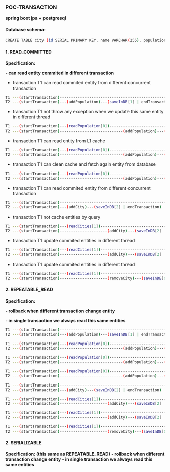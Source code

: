 ### **POC-TRANSACTION**
**spring boot jpa + postgresql**

#### Database schema:
```bash
CREATE TABLE city (id SERIAL PRIMARY KEY, name VARCHAR(255), population INTEGER);
```

#### 1. READ_COMMITTED
**Specification:**

**- can read entity commited in different transaction**

- transaction T1 can read commited entity from different concurrent transaction
```bash
T1 ---(startTransaction)--------------------------------------------------------(readPopulation[1] | addPopulation)---(saveInDB[2] | endTransaction)
T2 ---(startTransaction)---(addPopulation)---(saveInDB[1] | endTransaction)
```
- transaction T1 not throw any exception when we update this same entity in different thread
```bash
T1 ---(startTransaction)---(readPopulation[0])---------------------------------------------------------(addPopulation)---(saveInDB[1] | endTransaction)
T2 ---(startTransaction)----------------------------(addPopulation)---(saveInDB[1] | endTransaction)
```
- transaction T1 can read entity from L1 cache
```bash
T1 ---(startTransaction)---(readPopulation[0])--------------------------------------------------------(readPopulationFromCache[0] | addPopulation)---(saveInDB[1] | endTransaction)
T2 ---(startTransaction)----------------------------(addPopulation)---(saveInDB[1] | endTransaction)
```
- transaction T1 can clean cache and fetch again entity from database 
```bash
T1 ---(startTransaction)---(readPopulation[0])--------------------------------------------------------(cleanCacheAndReadPopulation[1] | addPopulation)---(saveInDB[2] | endTransaction)
T2 ---(startTransaction)----------------------------(addPopulation)---(saveInDB[1] | endTransaction)
```
- transaction T1 can read commited entity from different concurrent transaction
```bash
T1 ---(startTransaction)------------------------------------------------(readCities[2] | endTransaction)
T2 ---(startTransaction)---(addCity)---(saveInDB[2] | endTransaction)
```
- transaction T1 not cache entities by query
```bash
T1 ---(startTransaction)---(readCities[1])-----------------------------------------------(readCities[2])---(endTransaction)
T2 ---(startTransaction)---------------------(addCity)---(saveInDB[2] | endTransaction)
```
- transaction T1 update commited entities in different thread
```bash
T1 ---(startTransaction)---(readCities[1])-----------------------------------------------(updateCities[2])---(endTransaction)
T2 ---(startTransaction)---------------------(addCity)---(saveInDB[2] | endTransaction)
```
- transaction T1 update commited entities in different thread
```bash
T1 ---(startTransaction)---(readCities[1])--------------------------------------------------(updateCities[0])---(endTransaction)
T2 ---(startTransaction)---------------------(removeCity)---(saveInDB[0] | endTransaction)
```

#### 2. REPEATABLE_READ
**Specification:**

**- rollback when different transaction change entity**

**- in single transaction we always read this same entities**
```bash
T1 ---(startTransaction)--------------------------------------------------------(readPopulation[1] | addPopulation)---(saveInDB[2] | endTransaction)
T2 ---(startTransaction)---(addPopulation)---(saveInDB[1] | endTransaction)
```

```bash
T1 ---(startTransaction)---(readPopulation[0])---------------------------------------------------------(addPopulation)---(rollbackTransaction)
T2 ---(startTransaction)----------------------------(addPopulation)---(saveInDB[1] | endTransaction)
```

```bash
T1 ---(startTransaction)---(readPopulation[0])--------------------------------------------------------(readPopulationFromCache[0] | addPopulation)---(rollbackTransaction)
T2 ---(startTransaction)----------------------------(addPopulation)---(saveInDB[1] | endTransaction)
```

```bash
T1 ---(startTransaction)---(readPopulation[0])--------------------------------------------------------(cleanCacheAndReadPopulation[1] | addPopulation)---(rollbackTransaction)
T2 ---(startTransaction)----------------------------(addPopulation)---(saveInDB[1] | endTransaction)
```

```bash
T1 ---(startTransaction)------------------------------------------------(readCities[2] | endTransaction)
T2 ---(startTransaction)---(addCity)---(saveInDB[2] | endTransaction)
```

```bash
T1 ---(startTransaction)---(readCities[1])-----------------------------------------------(readCities[1])---(endTransaction)
T2 ---(startTransaction)---------------------(addCity)---(saveInDB[2] | endTransaction)
```

```bash
T1 ---(startTransaction)---(readCities[1])-----------------------------------------------(updateCities[1])---(endTransaction)
T2 ---(startTransaction)---------------------(addCity)---(saveInDB[2] | endTransaction)
```

```bash
T1 ---(startTransaction)---(readCities[1])--------------------------------------------------(updateCities[1])---(rollbackTransaction)
T2 ---(startTransaction)---------------------(removeCity)---(saveInDB[0] | endTransaction)
```

#### 2. SERIALIZABLE
**Specification: (this same as REPEATABLE_READ)**
**- rollback when different transaction change entity**
**- in single transaction we always read this same entities**